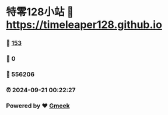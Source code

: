 # 特零128小站 :link: https://timeleaper128.github.io 
### :page_facing_up: [153](https://timeleaper128.github.io/tag.html) 
### :speech_balloon: 0 
### :hibiscus: 556206 
### :alarm_clock: 2024-09-21 00:22:27 
### Powered by :heart: [Gmeek](https://github.com/Meekdai/Gmeek)
